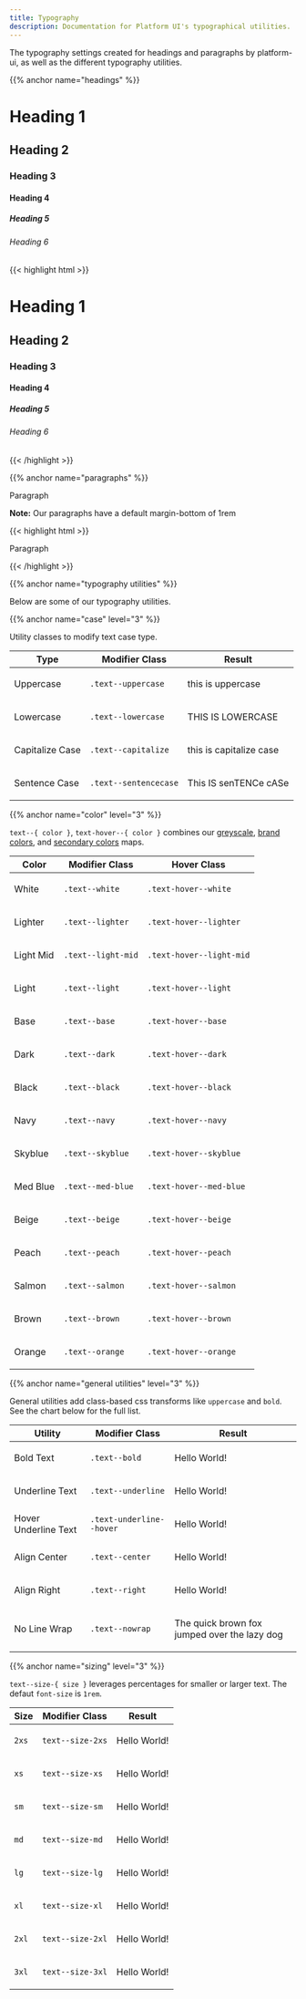 ```yaml
---
title: Typography
description: Documentation for Platform UI's typographical utilities.
---
```

The typography settings created for headings and paragraphs by platform-ui, as well as the different typography utilities.


{{% anchor name="headings" %}}

<h1>Heading 1</h1>
<h2>Heading 2</h2>
<h3>Heading 3</h3>
<h4>Heading 4</h4>
<h5>Heading 5</h5>
<h6>Heading 6</h6>

<div class="mt-3 mb-4">
{{< highlight html >}}
<h1>Heading 1</h1>
<h2>Heading 2</h2>
<h3>Heading 3</h3>
<h4>Heading 4</h4>
<h5>Heading 5</h5>
<h6>Heading 6</h6>
{{< /highlight >}}
</div>


{{% anchor name="paragraphs" %}}

<div class="card block-container mb-3 flex--align-center">
  <div class="block block-6">
    <p>Paragraph</p>
  </div>
  <div class="block block-6">
    <p><strong>Note:</strong> Our paragraphs have a default margin-bottom of 1rem</p>
  </div>
</div>

<div class="mt-3 mb-4">
{{< highlight html >}}
<p>Paragraph</p>
{{< /highlight >}}
</div>


{{% anchor name="typography utilities" %}}

Below are some of our typography utilities.


{{% anchor name="case" level="3" %}}

Utility classes to modify text case type.

<table class="table mb-4">
  <thead>
    <tr>
      <th>Type</th>
      <th>Modifier Class</th>
      <th>Result</th>
    </tr>
  </thead>
  <tbody>
    <tr>
      <td data-label="Type">Uppercase</td>
      <td data-label="Modifier Class"><code>.text--uppercase</code></td>
      <td data-label="Result"><p class="text--uppercase">this is uppercase</p></td>
    </tr>
    <tr>
      <td data-label="Type">Lowercase</td>
      <td data-label="Modifier Class"><code>.text--lowercase</code></td>
      <td data-label="Result"><p class="text--lowercase">THIS IS LOWERCASE</p></td>
    </tr>
    <tr>
      <td data-label="Type">Capitalize Case</td>
      <td data-label="Modifier Class"><code>.text--capitalize</code></td>
      <td data-label="Result"><p class="text--capitalize">this is capitalize case</p></td>
    </tr>
    <tr>
      <td data-label="Type">Sentence Case</td>
      <td data-label="Modifier Class"><code>.text--sentencecase</code></td>
      <td data-label="Result"><p class="text--capitalize">This IS senTENCe cASe</p></td>
    </tr>
  </tbody>
</table>

{{% anchor name="color" level="3" %}}

`text--{ color }`, `text-hover--{ color }` combines our [greyscale](/section-color.html#kssref-color-greyscale), [brand colors](/section-color.html#kssref-color-brandcolors), and [secondary colors](/section-color.html#kssref-color-secondarycolors) maps.

<table class="table mb-4">
  <thead>
    <tr>
      <th>Color</th>
      <th>Modifier Class</th>
      <th>Hover Class</th>
    </tr>
  </thead>
  <tbody>
    <tr>
      <td data-label="Color">
        <p class="text--white background--black">White</p>
      </td>
      <td data-label="Modifier Class"><code>.text--white</code></td>
      <td data-label="Hover Class"><code>.text-hover--white</code></td>
    </tr>
    <tr>
      <td data-label="Color">
        <p class="text--lighter background--dark">Lighter</p>
      </td>
      <td data-label="Modifier Class"><code>.text--lighter</code></td>
      <td data-label="Hover Class"><code>.text-hover--lighter</code></td>
    </tr>
    <tr>
      <td data-label="Color">
        <p class="text--light-mid background--dark">Light Mid</p>
      </td>
      <td data-label="Modifier Class"><code>.text--light-mid</code></td>
      <td data-label="Hover Class"><code>.text-hover--light-mid</code></td>
    </tr>
    <tr>
      <td data-label="Color">
        <p class="text--light background--dark">Light</p>
      </td>
      <td data-label="Modifier Class"><code>.text--light</code></td>
      <td data-label="Hover Class"><code>.text-hover--light</code></td>
    </tr>
    <tr>
      <td data-label="Color">
        <p class="text--base">Base</p>
      </td>
      <td data-label="Modifier Class"><code>.text--base</code></td>
      <td data-label="Hover Class"><code>.text-hover--base</code></td>
    </tr>
    <tr>
      <td data-label="Color">
        <p class="text--dark">Dark</p>
      </td>
      <td data-label="Modifier Class"><code>.text--dark</code></td>
      <td data-label="Hover Class"><code>.text-hover--dark</code></td>
    </tr>
    <tr>
      <td data-label="Color">
        <p class="text--black">Black</p>
      </td>
      <td data-label="Modifier Class"><code>.text--black</code></td>
      <td data-label="Hover Class"><code>.text-hover--black</code></td>
    </tr>
    <tr>
      <td data-label="Color">
        <p class="text--navy">Navy</p>
      </td>
      <td data-label="Modifier Class"><code>.text--navy</code></td>
      <td data-label="Hover Class"><code>.text-hover--navy</code></td>
    </tr>
    <tr>
      <td data-label="Color">
        <p class="text--skyblue">Skyblue</p>
      </td>
      <td data-label="Modifier Class"><code>.text--skyblue</code></td>
      <td data-label="Hover Class"><code>.text-hover--skyblue</code></td>
    </tr>
    <tr>
      <td data-label="Color">
        <p class="text--med-blue">Med Blue</p>
      </td>
      <td data-label="Modifier Class"><code>.text--med-blue</code></td>
      <td data-label="Hover Class"><code>.text-hover--med-blue</code></td>
    </tr>
    <tr>
      <td data-label="Color">
        <p class="text--beige">Beige</p>
      </td>
      <td data-label="Modifier Class"><code>.text--beige</code></td>
      <td data-label="Hover Class"><code>.text-hover--beige</code></td>
    </tr>
    <tr>
      <td data-label="Color">
        <p class="text--peach">Peach</p>
      </td>
      <td data-label="Modifier Class"><code>.text--peach</code></td>
      <td data-label="Hover Class"><code>.text-hover--peach</code></td>
    </tr>
    <tr>
      <td data-label="Color">
        <p class="text--salmon">Salmon</p>
      </td>
      <td data-label="Modifier Class"><code>.text--salmon</code></td>
      <td data-label="Hover Class"><code>.text-hover--salmon</code></td>
    </tr>
    <tr>
      <td data-label="Color">
        <p class="text--brown">Brown</p>
      </td>
      <td data-label="Modifier Class"><code>.text--brown</code></td>
      <td data-label="Hover Class"><code>.text-hover--brown</code></td>
    </tr>
    <tr>
      <td data-label="Color">
        <p class="text--orange">Orange</p>
      </td>
      <td data-label="Modifier Class"><code>.text--orange</code></td>
      <td data-label="Hover Class"><code>.text-hover--orange</code></td>
    </tr>
  </tbody>
</table>

{{% anchor name="general utilities" level="3" %}}

General utilities add class-based css transforms like `uppercase` and `bold`. See the chart below for the full list.

<table class="table mb-4">
  <thead>
    <tr>
      <th>Utility</th>
      <th>Modifier Class</th>
      <th>Result</th>
    </tr>
  </thead>
  <tbody>
    <tr>
      <td data-label="Utility">Bold Text</td>
      <td data-label="Modifier Class"><code>.text--bold</code></td>
      <td data-label="Result">
        <p class="text--bold">Hello World!</p>
      </td>
    </tr>
    <tr>
      <td data-label="Utility">Underline Text</td>
      <td data-label="Modifier Class"><code>.text--underline</code></td>
      <td data-label="Result">
        <p class="text--underline">Hello World!</p>
      </td>
    </tr>
    <tr>
      <td data-label="Utility">Hover Underline Text</td>
      <td data-label="Modifier Class"><code>.text-underline--hover</code></td>
      <td data-label="Result">
        <p><span class="text-underline--hover">Hello World!</span></p>
      </td>
    </tr>
    <tr>
      <td data-label="Utility">Align Center</td>
      <td data-label="Modifier Class"><code>.text--center</code></td>
      <td data-label="Result">
        <p class="text--center">Hello World!</p>
      </td>
    </tr>
    <tr>
      <td data-label="Utility">Align Right</td>
      <td data-label="Modifier Class"><code>.text--right</code></td>
      <td data-label="Result">
        <p class="text--right">Hello World!</p>
      </td>
    </tr>
    <tr>
      <td data-label="Utility">No Line Wrap</td>
      <td data-label="Modifier Class"><code>.text--nowrap</code></td>
      <td data-label="Result">
        <p class="text--nowrap">The quick brown fox jumped over the lazy dog</p>
      </td>
    </tr>
  </tbody>
</table>

{{% anchor name="sizing" level="3" %}}

`text--size-{ size }` leverages percentages for smaller or larger text. The defaut `font-size` is `1rem`.

<table class="table mb-4">
  <thead>
    <tr>
      <th>Size</th>
      <th>Modifier Class</th>
      <th>Result</th>
    </tr>
  </thead>
  <tbody>
    <tr>
      <td data-label="Size"><code>2xs</code></td>
      <td data-label="Modifier Class"><code>text--size-2xs</code></td>
      <td data-label="Result">
        <p class="text--size-2xs">Hello World!</p>
      </td>
    </tr>
    <tr>
      <td data-label="Size"><code>xs</code></td>
      <td data-label="Modifier Class"><code>text--size-xs</code></td>
      <td data-label="Result">
        <p class="text--size-xs">Hello World!</p>
      </td>
    </tr>
    <tr>
      <td data-label="Size"><code>sm</code></td>
      <td data-label="Modifier Class"><code>text--size-sm</code></td>
      <td data-label="Result">
        <p class="text--size-sm">Hello World!</p>
      </td>
    </tr>
    <tr>
      <td data-label="Size"><code>md</code></td>
      <td data-label="Modifier Class"><code>text--size-md</code></td>
      <td data-label="Result">
        <p class="text--size-md">Hello World!</p>
      </td>
    </tr>
    <tr>
      <td data-label="Size"><code>lg</code></td>
      <td data-label="Modifier Class"><code>text--size-lg</code></td>
      <td data-label="Result">
        <p class="text--size-lg">Hello World!</p>
      </td>
    </tr>
    <tr>
      <td data-label="Size"><code>xl</code></td>
      <td data-label="Modifier Class"><code>text--size-xl</code></td>
      <td data-label="Result">
        <p class="text--size-xl">Hello World!</p>
      </td>
    </tr>
    <tr>
      <td data-label="Size"><code>2xl</code></td>
      <td data-label="Modifier Class"><code>text--size-2xl</code></td>
      <td data-label="Result">
        <p class="text--size-2xl">Hello World!</p>
      </td>
    </tr>
    <tr>
      <td data-label="Size"><code>3xl</code></td>
      <td data-label="Modifier Class"><code>text--size-3xl</code></td>
      <td data-label="Result">
        <p class="text--size-3xl">Hello World!</p>
      </td>
    </tr>
  </tbody>
</table>
